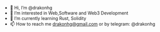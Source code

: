- 👋 Hi, I’m @drakonhg
- 👀 I’m interested in Web,Software and Web3 Development
- 🌱 I’m currently learning Rust, Solidity
- 📫 How to reach me drakonhg@gmail.com or by telegram: @drakonhg

<!---
drakonhg/drakonhg is a ✨ special ✨ repository because its `README.md` (this file) appears on your GitHub profile.
You can click the Preview link to take a look at your changes.
--->
